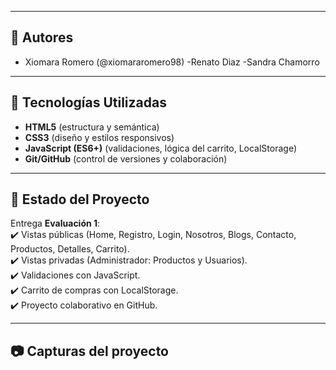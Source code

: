 
---

## 👥 Autores
- Xiomara Romero (@xiomararomero98)
-Renato Diaz
-Sandra Chamorro

---

## 🚀 Tecnologías Utilizadas
- **HTML5** (estructura y semántica)  
- **CSS3** (diseño y estilos responsivos)  
- **JavaScript (ES6+)** (validaciones, lógica del carrito, LocalStorage)  
- **Git/GitHub** (control de versiones y colaboración)  

---

## 📌 Estado del Proyecto
Entrega **Evaluación 1**:  
✔️ Vistas públicas (Home, Registro, Login, Nosotros, Blogs, Contacto, Productos, Detalles, Carrito).  
✔️ Vistas privadas (Administrador: Productos y Usuarios).  
✔️ Validaciones con JavaScript.  
✔️ Carrito de compras con LocalStorage.  
✔️ Proyecto colaborativo en GitHub.  

---

## 📷 Capturas del proyecto